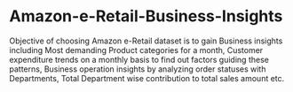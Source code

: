 # Amazon-e-Retail-Business-Insights
Objective of choosing Amazon e-Retail dataset is to gain Business insights including Most demanding Product categories for a month, Customer expenditure trends on a monthly basis to find out factors guiding these patterns, Business operation insights by analyzing order statuses with Departments, Total Department wise contribution to total sales amount etc.
